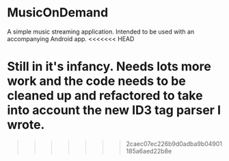 MusicOnDemand
=============

A simple music streaming application.  Intended to be used with an accompanying Android app.
<<<<<<< HEAD

Still in it's infancy.  Needs lots more work and the code needs to be cleaned up and refactored to take into account the
new ID3 tag parser I wrote.
=======
>>>>>>> 2caec07ec226b9d0adba9b04901185a6aed22b8e
